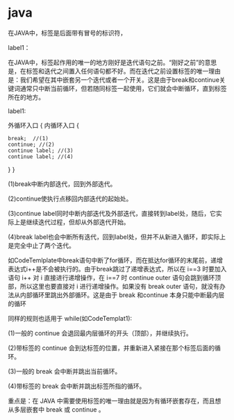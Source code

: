 # java

在JAVA中，标签是后面带有冒号的标识符，

label1：

在JAVA中，标签起作用的唯一的地方刚好是迭代语句之前。“刚好之前”的意思是，在标签和迭代之间置入任何语句都不好。而在迭代之前设置标签的唯一理由是：我们希望在其中嵌套另一个迭代或者一个开关。这是由于break和continue关键词通常只中断当前循环，但若随同标签一起使用，它们就会中断循环，直到标签所在的地方。

label1:

外循环入口
{
  内循环入口
  {
  
    break;  //(1)
    continue; //(2)
    continue label; //(3)
    continue label; //(4)
    
  }
}

(1)break中断内部迭代，回到外部迭代。

(2)continue使执行点移回内部迭代的起始处。

(3)continue label同时中断内部迭代及外部迭代，直接转到label处，随后，它实际上是继续迭代过程，但却从外部迭代开始。

(4)break label也会中断所有迭代，回到label处，但并不从新进入循环，即实际上是完全中止了两个迭代。


如CodeTemlplate中break语句中断了for循环，而在抵达for循环的末尾前，递增表达式i++是不会被执行的。由于break跳过了递增表达式，所以在 i==3 时要加入语句 i++ 对 i 直接进行递增操作，在 i==7 时 continue outer 语句会跳到循环顶部，所以这里也要直接对 i 进行递增操作。如果没有 break outer 语句，就没有办法从内部循环里跳出外部循环。这是由于 break 和continue 本身只能中断最内层的循环

同样的规则也适用于 while(如CodeTemplat1):

(1)一般的 continue 会退回最内层循环的开头（顶部），并继续执行。

(2)带标签的 continue 会到达标签的位置，并重新进入紧接在那个标签后面的循环。

(3)一般的 break 会中断并跳出当前循环。

(4)带标签的 break 会中断并跳出标签所指的循环。

重点是：在 JAVA 中需要使用标签的唯一理由就是因为有循环嵌套存在，而且想从多层嵌套中 break 或 continue 。

